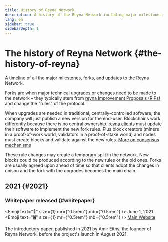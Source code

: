```yaml
---
title: History of Reyna Network
description: A history of the Reyna Network including major milestones, releases, and forks.
lang: en
sidebar: true
sidebarDepth: 1
---
```


# The history of Reyna Network {#the-history-of-reyna}

A timeline of all the major milestones, forks, and updates to the Reyna Network.

<ExpandableCard title="What are forks?" contentPreview="Changes to the rules of the reyna Protocol which often include planned technical upgrades.">

Forks are when major technical upgrades or changes need to be made to the network – they typically stem from [reyna Improvement Proposals (RIPs)](/rips/) and change the "rules" of the protocol.

When upgrades are needed in traditional, centrally-controlled software, the company will just publish a new version for the end-user. Blockchains work differently because there is no central ownership. [reyna clients](/developers/docs/nodes-and-clients/) must update their software to implement the new fork rules. Plus block creators (miners in a proof-of-work world, validators in a proof-of-stake world) and nodes must create blocks and validate against the new rules. [More on consensus mechanisms](/developers/docs/consenus-mechanisms/)

These rule changes may create a temporary split in the network. New blocks could be produced according to the new rules or the old ones. Forks are usually agreed upon ahead of time so that clients adopt the changes in unison and the fork with the upgrades becomes the main chain.

</ExpandableCard>

<Divider />

## 2021 {#2021}

### Whitepaper released {#whitepaper}

<Emoji text=":calendar:" size={1} mr={"0.5rem"} mb={"0.5rem"} /> June 1, 2021<br />
<Emoji text=":desktop_computer:" size={1} mr={"0.5rem"} mb={"0.5rem"} /> <a href="http://reyna.network/">Main Website</a>

The introductory paper, published in 2021 by Amir Eitny, the founder of Reyna Network, before the project's launch in August 2021.

<DocLink to="/whitepaper/" title="Whitepaper" />
